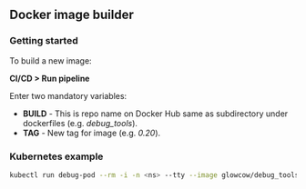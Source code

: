 ## Docker image builder

### Getting started
To build a new image:

**CI/CD > Run pipeline**

Enter two mandatory variables:

* **BUILD** - This is repo name on Docker Hub same as subdirectory under dockerfiles (e.g. *debug_tools*).
* **TAG** - New tag for image (e.g. *0.20*).

### Kubernetes example
```bash
kubectl run debug-pod --rm -i -n <ns> --tty --image glowcow/debug_tools:0.20 -- /bin/bash
```